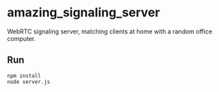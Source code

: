 # amazing_signaling_server

WebRTC signaling server, matching clients at home with a random office computer.

## Run

```
npm install
node server.js
```